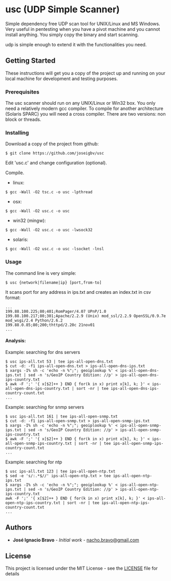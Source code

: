 # usc (UDP Simple Scanner)
Simple dependency free UDP scan tool for UNIX/Linux and MS Windows. Very useful in pentesting when you have a pivot machine and you cannot install anything. You simply copy the binary and start scanning.

udp is simple enough to extend it with the functionalities you need. 

## Getting Started

These instructions will get you a copy of the project up and running on your local machine for development and testing purposes.

### Prerequisites

The usc scanner should run on any UNIX/Linux or Win32 box. You only need a relatively modern gcc compiler. To compile for another architecture (Solaris SPARC) you will need a cross compiler. 
There are two versions: non block or threads.

### Installing

Download a copy of the project from github: 

```
$ git clone https://github.com/joseigbv/usc
```

Edit 'usc.c' and change configuration (optional).

Compile.

* linux: 
```
$ gcc -Wall -O2 tsc.c -o usc -lpthread
```
* osx: 
```
$ gcc -Wall -O2 usc.c -o usc
```
* win32 (mingw): 
```
$ gcc -Wall -O2 usc.c -o usc -lwsock32
```
* solaris: 
```
$ gcc -Wall -O2 usc.c -o usc -lsocket -lnsl
```

### Usage 

The command line is very simple: 

```
$ usc {network|filename|ip} [port,from-to]
```

It scans port for any address in ips.txt and creates an index.txt in csv format:

```
...
199.88.100.225;80;401;RomPager/4.07 UPnP/1.0
199.88.100.217;80;301;Apache/2.2.9 (Unix) mod_ssl/2.2.9 OpenSSL/0.9.7e mod_wsgi/2.4 Python/2.6.2
199.88.0.85;80;200;thttpd/2.20c 21nov01
...
```

#### Analysis:

Example: searching for dns servers

```
$ usc ips-all.txt 53 | tee ips-all-open-dns.txt
$ cut -d: -f1 ips-all-open-dns.txt > ips-all-open-dns-ips.txt
$ xargs -I% sh -c 'echo -n %";"; geoiplookup %' < ips-all-open-dns-ips.txt | sed -n 's/GeoIP Country Edition: //p' > ips-all-open-dns-ips-country.txt
$ awk -F ';' '{ x[$2]++ } END { for(k in x) print x[k], k; }' < ips-all-open-dns-ips-country.txt | sort -nr | tee ips-all-open-dns-ips-country-count.txt
...

```

Example: searching for snmp servers

```
$ usc ips-all.txt 161 | tee ips-all-open-snmp.txt
$ cut -d: -f1 ips-all-open-snmp.txt > ips-all-open-snmp-ips.txt
$ xargs -I% sh -c 'echo -n %";"; geoiplookup %' < ips-all-open-snmp-ips.txt | sed -n 's/GeoIP Country Edition: //p' > ips-all-open-snmp-ips-country.txt
$ awk -F ';' '{ x[$2]++ } END { for(k in x) print x[k], k; }' < ips-all-open-snmp-ips-country.txt | sort -nr | tee ips-all-open-snmp-ips-country-count.txt
...
```

Example: searching for ntp

```
$ usc ips-all.txt 123 | tee ips-all-open-ntp.txt
$ sed -e 's/:.*$//' ips-all-open-ntp.txt > tee ips-all-open-ntp-ips.txt
$ xargs -I% sh -c 'echo -n %";"; geoiplookup %' < ips-all-open-ntp-ips.txt | sed -n 's/GeoIP Country Edition: //p' > ips-all-open-ntp-ips-country.txt
awk -F ';' '{ x[$2]++ } END { for(k in x) print x[k], k; }' < ips-all-open-ntp-ips-country.txt | sort -nr | tee ips-all-open-ntp-ips-country-count.txt
...
```

## Authors

* **José Ignacio Bravo** - *Initial work* - nacho.bravo@gmail.com

## License

This project is licensed under the MIT License - see the [LICENSE](LICENSE) file for details

